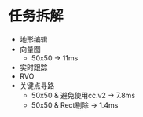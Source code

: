 # 任务拆解

* 地形编辑
* 向量图
    * 50x50 -> 11ms
* 实时跟踪
* RVO
* 关键点寻路
    * 50x50 & 避免使用cc.v2 -> 7.8ms
    * 50x50 & Rect剔除 -> 1.4ms